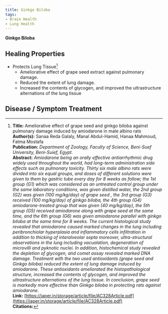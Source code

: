 ```yaml
---
title: Ginkgo Biloba
tags:
- Brain Health
- Lung Health
---
```

**Ginkgo Biloba**

## Healing Properties

- Protects Lung Tissue[^1]
  - Ameliorative effect of grape seed extract against pulmonary damage.
  - Reduced the extent of lung damage.
  - Increased the contents of glycogen, and improved the ultrastructure alternations of the lung tissue

## Disease / Symptom Treatment

[^1]: **Title:** Ameliorative effect of grape seed and ginkgo biloba against
pulmonary damage induced by amiodarone in male albino rats<br>**Author(s):** Sanaa Reda Galaly, Manal Abdul-Hamid, Hanaa Mahmoud, Fatma Mostafa<br>**Publication:** <i>Department of Zoology, Faculty of Science, Beni-Suef University, Beni-Suief, Egypt.</i><br>**Abstract:** <i>Amiodarone being an orally effective antiarrhythmic drug widely used throughout the world, had long-term administration side effects
such as pulmonary toxicity. Thirty six male albino rats were divided into six equal groups, and doses of different solutions were given to them by gastric tube every day for 8 weeks as follow; the 1st group (G1) which was considered as an untreated control group under the same laboratory conditions, was given distilled water, the 2nd group (G2) was given (100 mg/kg/day) of grape seed , the 3rd group (G3) received (100 mg/kg/day) of ginkgo biloba, the 4th group (G4) amiodarone-treated group that was given (40 mg/kg/day), the 5th group (G5) received amiodarone along with grape seed at the same time, and the 6th group (G6) was given amiodarone parallel with ginkgo biloba at the same time for 8 weeks. The current histological study revealed that amiodarone caused marked changes in the lung including peribronchiolar hyperplasia and inflammatory cells infiltration in addition to thicking of interalveolar septa moreover, ultra-structural observations in the lung including vacuolation, degeneration of microvilli and pyknotic nuclei. In addition, histochemical study revealed the depletion of glycogen, and comet assay revealed marked DNA damage. Treatment with the two used antioxidants (grape seed and Ginkgo biloba) reduced the extent of lung damage induced by amiodarone. These antioxidants ameliorated the histopathological structure, increased the contents of glycogen, and improved the ultrastructure alternations of the lung tissue. In conclusion, grape seed is markedly more effective than Ginkgo biloba in protecting rats against amiodarone.</i><br>**Link:** [https://japer.in/storage/article/file/AC328Article.pdf](https://japer.in/storage/article/file/AC328Article.pdf)<br>**Citations:**   